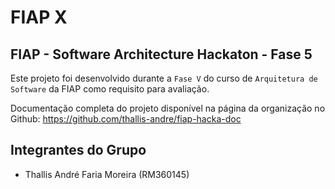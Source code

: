 # FIAP X

## FIAP - Software Architecture Hackaton - Fase 5

Este projeto foi desenvolvido durante a `Fase V` do curso de `Arquitetura de Software` da FIAP como requisito para avaliação.

Documentação completa do projeto disponível na página da organização no Github: https://github.com/thallis-andre/fiap-hacka-doc

## Integrantes do Grupo

- Thallis André Faria Moreira (RM360145)
